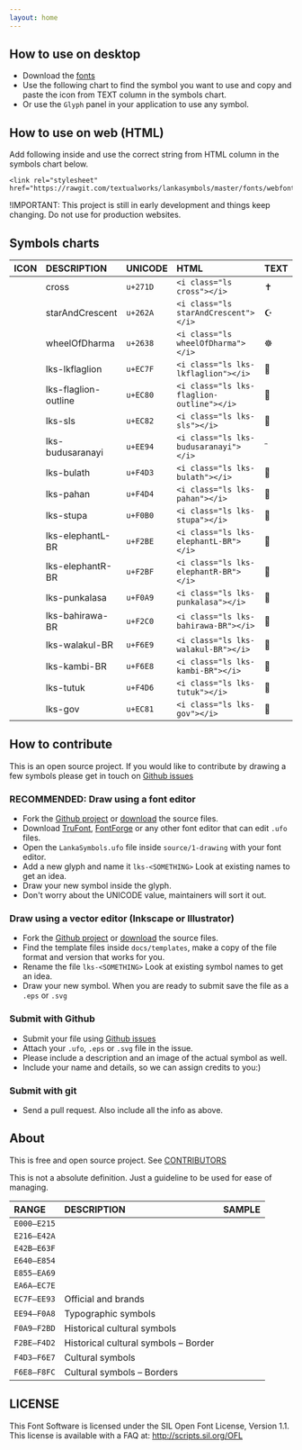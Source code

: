```yaml
---
layout: home
---
```


## How to use on desktop
- Download the [fonts](http://textual.works/downloads/lankasymbols)
- Use the following chart to find the symbol you want to use and copy and paste the icon from TEXT column in the symbols chart.
- Or use the `Glyph` panel in your application to use any symbol.

## How to use on web (HTML)

Add following inside <head> and use the correct string from  HTML column in the symbols chart below.
```
<link rel="stylesheet" href="https://rawgit.com/textualworks/lankasymbols/master/fonts/webfonts/lankasymbols.css">
```

!IMPORTANT: This project is still in early development and things keep changing. Do not use for production websites.


## Symbols charts

| ICON                                | DESCRIPTION                  | UNICODE   |   HTML                                         | TEXT                                       |
| :---                                |:-----                 | :-----    | :--------------------------------------------  |:--------------------------------------------  |
| <i class="lks cross"></i> | cross |  `u+271D` |  `<i class="ls cross"></i>`| <span class="display-text">✝</span> |
| <i class="lks starAndCrescent"></i> | starAndCrescent |  `u+262A` |  `<i class="ls starAndCrescent"></i>`| <span class="display-text">☪</span> |
| <i class="lks wheelOfDharma"></i> | wheelOfDharma |  `u+2638` |  `<i class="ls wheelOfDharma"></i>`| <span class="display-text">☸</span> |
| <i class="lks lks-lkflaglion"></i> | lks-lkflaglion |  `u+EC7F` |  `<i class="ls lks-lkflaglion"></i>`| <span class="display-text"></span> |
| <i class="lks lks-flaglion-outline"></i> | lks-flaglion-outline |  `u+EC80` |  `<i class="ls lks-flaglion-outline"></i>`| <span class="display-text"></span> |
| <i class="lks lks-sls"></i> | lks-sls |  `u+EC82` |  `<i class="ls lks-sls"></i>`| <span class="display-text"></span> |
| <i class="lks lks-budusaranayi"></i> | lks-budusaranayi |  `u+EE94` |  `<i class="ls lks-budusaranayi"></i>`| <span class="display-text"></span> |
| <i class="lks lks-bulath"></i> | lks-bulath |  `u+F4D3` |  `<i class="ls lks-bulath"></i>`| <span class="display-text"></span> |
| <i class="lks lks-pahan"></i> | lks-pahan |  `u+F4D4` |  `<i class="ls lks-pahan"></i>`| <span class="display-text"></span> |
| <i class="lks lks-stupa"></i> | lks-stupa |  `u+F0B0` |  `<i class="ls lks-stupa"></i>`| <span class="display-text"></span> |
| <i class="lks lks-elephantL-BR"></i> | lks-elephantL-BR |  `u+F2BE` |  `<i class="ls lks-elephantL-BR"></i>`| <span class="display-text"></span> |
| <i class="lks lks-elephantR-BR"></i> | lks-elephantR-BR |  `u+F2BF` |  `<i class="ls lks-elephantR-BR"></i>`| <span class="display-text"></span> |
| <i class="lks lks-punkalasa"></i> | lks-punkalasa |  `u+F0A9` |  `<i class="ls lks-punkalasa"></i>`| <span class="display-text"></span> |
| <i class="lks lks-bahirawa-BR"></i> | lks-bahirawa-BR |  `u+F2C0` |  `<i class="ls lks-bahirawa-BR"></i>`| <span class="display-text"></span> |
| <i class="lks lks-walakul-BR"></i> | lks-walakul-BR |  `u+F6E9` |  `<i class="ls lks-walakul-BR"></i>`| <span class="display-text"></span> |
| <i class="lks lks-kambi-BR"></i> | lks-kambi-BR |  `u+F6E8` |  `<i class="ls lks-kambi-BR"></i>`| <span class="display-text"></span> |
| <i class="lks lks-tutuk"></i> | lks-tutuk |  `u+F4D6` |  `<i class="ls lks-tutuk"></i>`| <span class="display-text"></span> |
| <i class="lks lks-gov"></i> | lks-gov |  `u+EC81` |  `<i class="ls lks-gov"></i>`| <span class="display-text"></span> |




## How to contribute

This is an open source project. If you would like to contribute by drawing a few symbols please get in touch on [Github issues](https://github.com/textualworks/lankasymbols/issues)
### RECOMMENDED: Draw using a font editor

- Fork the [Github project](https://github.com/textualworks/lankasymbols) or [download](https://github.com/textualworks/lankasymbols/archive/master.zip) the source files.
- Download [TruFont](http://trufont.github.io/), [FontForge](https://fontforge.github.io/en-US/) or any other font editor that can edit `.ufo` files.
- Open the `LankaSymbols.ufo` file inside `source/1-drawing`  with your font editor.
- Add a new glyph and name it `lks-<SOMETHING>` Look at existing names to get an idea.
- Draw your new symbol inside the glyph.
- Don't worry about the UNICODE value, maintainers will sort it out.

### Draw using a vector editor (Inkscape or Illustrator)

- Fork the [Github project](https://github.com/textualworks/lankasymbols) or [download](https://github.com/textualworks/lankasymbols/archive/master.zip) the source files.
- Find the template files inside `docs/templates`, make a copy of the file format and version that works for you.
- Rename the file `lks-<SOMETHING>` Look at existing symbol names to get an idea.
- Draw your new symbol. When you are ready to submit save the file as a `.eps` or `.svg`

### Submit with Github
- Submit your file using [Github issues](https://github.com/textualworks/lankasymbols/issues)
- Attach your `.ufo`, `.eps` or `.svg` file in the issue.
- Please include a description and an image of the actual symbol as well.
- Include your name and details, so we can assign credits to you:)

### Submit with git
- Send a pull request. Also include all the  info as above.


## About

This is free and open source project. See [CONTRIBUTORS](https://github.com/textualworks/lankasymbols/blob/master/)


This is not a absolute definition. Just a guideline to be used for ease of managing.

| RANGE     | DESCRIPTION                             | SAMPLE   |                                         
| :---      | :---                                    | :--- |
|`E000–E215`|	                                        | |           
|`E216–E42A`|	                                        | |
|`E42B–E63F`|	                                        | |
|`E640–E854`|	                                        | |
|`E855–EA69`|	                                        | |
|`EA6A–EC7E`|	                                        | |
|`EC7F–EE93`|	Official and brands                     | |         
|`EE94–F0A8`|	Typographic symbols                     | |                           
|`F0A9–F2BD`|	Historical cultural symbols             | |                             
|`F2BE–F4D2`|	Historical cultural symbols – Border    | |                             
|`F4D3–F6E7`|	Cultural symbols                        | |            
|`F6E8–F8FC`|	Cultural symbols – Borders              | |                 


## LICENSE

This Font Software is licensed under the SIL Open Font License, Version 1.1. This license is available with a FAQ at: http://scripts.sil.org/OFL
